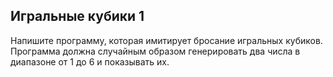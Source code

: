 ## Игральные кубики 1

Напишите программу, которая имитирует бросание игральных кубиков.
Программа должна случайным образом генерировать два числа в диапазоне от 1 до 6 и показывать их.